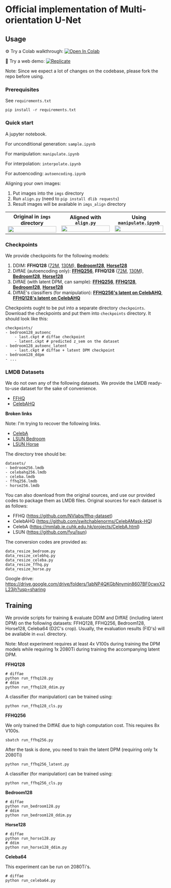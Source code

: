 # Official implementation of Multi-orientation U-Net



## Usage

⚙️ Try a Colab walkthrough: [![Open In Colab](https://colab.research.google.com/assets/colab-badge.svg)](https://drive.google.com/file/d/1OTfwkklN-IEd4hFk4LnweOleyDtS4XTh/view?usp=sharing)

🤗 Try a web demo: [![Replicate](https://replicate.com/cjwbw/diffae/badge)](https://replicate.com/cjwbw/diffae)

Note: Since we expect a lot of changes on the codebase, please fork the repo before using.

### Prerequisites

See `requirements.txt`

```
pip install -r requirements.txt
```

### Quick start

A jupyter notebook.

For unconditional generation: `sample.ipynb`

For manipulation: `manipulate.ipynb`

For interpolation: `interpolate.ipynb`

For autoencoding: `autoencoding.ipynb`

Aligning your own images:

1. Put images into the `imgs` directory
2. Run `align.py` (need to `pip install dlib requests`)
3. Result images will be available in `imgs_align` directory

<table>
<tr>
<th width="33%">
Original in <code>imgs</code> directory<br><img src="imgs/sandy.JPG" style="width: 100%">
</th>
<th width="33%">
Aligned with <code>align.py</code><br><img src="imgs_align/sandy.png" style="width: 100%">
</th>
<th width="33%">
Using <code>manipulate.ipynb</code><br><img src="imgs_manipulated/sandy-wavyhair.png" style="width: 100%">
</th>
</tr>
</table>


### Checkpoints

We provide checkpoints for the following models:

1. DDIM: **FFHQ128** ([72M](https://vistec-my.sharepoint.com/:f:/g/personal/nattanatc_pro_vistec_ac_th/Env4aOdJJB1FqBgwAr8XPhEB6Z-CqHgDPVg8rSo2H2jk4A?e=clINeb), [130M](https://vistec-my.sharepoint.com/:f:/g/personal/nattanatc_pro_vistec_ac_th/Ej3MniHs2u9ClDEJZIK3ECkB0yzcxig70Ht8WjyFjSk4Xw?e=1HKVh3)), [**Bedroom128**](https://vistec-my.sharepoint.com/:f:/g/personal/nattanatc_pro_vistec_ac_th/EliGmm5WNbBPmSvg1aQsCA4BDmWthQpN3G0TD3n0lVHqvw?e=tPmLhQ), [**Horse128**](https://vistec-my.sharepoint.com/:f:/g/personal/nattanatc_pro_vistec_ac_th/ElAkltpC7rNCmv-btykB0GABwyPm43zaLO-xU3QOAhYIEg?e=X1n7Rh)
2. DiffAE (autoencoding only): [**FFHQ256**](https://vistec-my.sharepoint.com/:f:/g/personal/nattanatc_pro_vistec_ac_th/Ev2D_RNV2llIvm2yXyKgUxAB6w8ffg0C9NWSOtFqPMYQuw?e=f2kWUa), **FFHQ128** ([72M](https://vistec-my.sharepoint.com/:f:/g/personal/nattanatc_pro_vistec_ac_th/EjhCsOLfrxxIp280aDTucD8BlMFGhV0TB0YYIb7TsptLfw?e=uaeGHl), [130M](https://vistec-my.sharepoint.com/:f:/g/personal/nattanatc_pro_vistec_ac_th/EkFWetLoMO9GlJtox1lnOY8BARWeEgUlo1_NAkuYA9dcUQ?e=j5t9xo)), [**Bedroom128**](https://vistec-my.sharepoint.com/:f:/g/personal/nattanatc_pro_vistec_ac_th/Eruk1AX6OY1Hl46nht71tD4BCfObB0Ik90JFwry6wwyM2A?e=QCuGd1), [**Horse128**](https://vistec-my.sharepoint.com/:f:/g/personal/nattanatc_pro_vistec_ac_th/El0mTakkBllJnMgYyQHTTOAB9-VP8jJuwRvwzKEXaS7rcg?e=49GnjU)
3. DiffAE (with latent DPM, can sample): [**FFHQ256**](https://vistec-my.sharepoint.com/:f:/g/personal/nattanatc_pro_vistec_ac_th/EtYAk4GzroFFv0yxG-YOM4MBhA2i_e_RYpOHYyrcziZHIQ?e=EGxBnQ), [**FFHQ128**](https://vistec-my.sharepoint.com/:f:/g/personal/nattanatc_pro_vistec_ac_th/Ejg583SBk3JLhLp2XSpkPlkBoLeGAkJ842pK0Q1CXiseqQ?e=KYxVkZ), [**Bedroom128**](https://vistec-my.sharepoint.com/:f:/g/personal/nattanatc_pro_vistec_ac_th/EhA3tb4iR8xIt8dHcHyhPF4BZ42Nb3OWKg2HkeVsWStk4w?e=IvOzT8), [**Horse128**](https://vistec-my.sharepoint.com/:f:/g/personal/nattanatc_pro_vistec_ac_th/Eg9Ksex71kFOlFhFna4EBVIB2QdC8oR3ooV5POw-gUyOxg?e=AqAr6c)
4. DiffAE's classifiers (for manipulation): [**FFHQ256's latent on CelebAHQ**](https://vistec-my.sharepoint.com/:f:/g/personal/nattanatc_pro_vistec_ac_th/EidZBd5t375KrGPnUhcLZ10B0LPKDnQXUp8ffrsBTlPWqw?e=Frovs7), [**FFHQ128's latent on CelebAHQ**](https://vistec-my.sharepoint.com/:f:/g/personal/nattanatc_pro_vistec_ac_th/Er7et8P5-ZFOsFEFCRDgMPgBIt0jaknGAUZ9QYaSr09ljw?e=VxPKLd)

Checkpoints ought to be put into a separate directory `checkpoints`. 
Download the checkpoints and put them into `checkpoints` directory. It should look like this:

```
checkpoints/
- bedroom128_autoenc
    - last.ckpt # diffae checkpoint
    - latent.ckpt # predicted z_sem on the dataset
- bedroom128_autoenc_latent
    - last.ckpt # diffae + latent DPM checkpoint
- bedroom128_ddpm
- ...
```


### LMDB Datasets

We do not own any of the following datasets. We provide the LMDB ready-to-use dataset for the sake of convenience.

- [FFHQ](https://1drv.ms/f/s!Ar2O0vx8sW70uLV1Ivk2pTjam1A8VA)
- [CelebAHQ](https://1drv.ms/f/s!Ar2O0vx8sW70uL4GMeWEciHkHdH6vQ) 

**Broken links**

Note: I'm trying to recover the following links. 

- [CelebA](https://drive.google.com/drive/folders/1HJAhK2hLYcT_n0gWlCu5XxdZj-bPekZ0?usp=sharing) 
- [LSUN Bedroom](https://drive.google.com/drive/folders/1O_3aT3LtY1YDE2pOQCp6MFpCk7Pcpkhb?usp=sharing)
- [LSUN Horse](https://drive.google.com/drive/folders/1ooHW7VivZUs4i5CarPaWxakCwfeqAK8l?usp=sharing)

The directory tree should be:

```
datasets/
- bedroom256.lmdb
- celebahq256.lmdb
- celeba.lmdb
- ffhq256.lmdb
- horse256.lmdb
```

You can also download from the original sources, and use our provided codes to package them as LMDB files.
Original sources for each dataset is as follows:

- FFHQ (https://github.com/NVlabs/ffhq-dataset)
- CelebAHQ (https://github.com/switchablenorms/CelebAMask-HQ)
- CelebA (https://mmlab.ie.cuhk.edu.hk/projects/CelebA.html)
- LSUN (https://github.com/fyu/lsun)

The conversion codes are provided as:

```
data_resize_bedroom.py
data_resize_celebhq.py
data_resize_celeba.py
data_resize_ffhq.py
data_resize_horse.py
```

Google drive: https://drive.google.com/drive/folders/1abNP4QKGbNnymjn8607BF0cwxX2L23jh?usp=sharing


## Training

We provide scripts for training & evaluate DDIM and DiffAE (including latent DPM) on the following datasets: FFHQ128, FFHQ256, Bedroom128, Horse128, Celeba64 (D2C's crop).
Usually, the evaluation results (FID's) will be available in `eval` directory.

Note: Most experiment requires at least 4x V100s during training the DPM models while requiring 1x 2080Ti during training the accompanying latent DPM. 



**FFHQ128**
```
# diffae
python run_ffhq128.py
# ddim
python run_ffhq128_ddim.py
```

A classifier (for manipulation) can be trained using:
```
python run_ffhq128_cls.py
```

**FFHQ256**

We only trained the DiffAE due to high computation cost.
This requires 8x V100s.
```
sbatch run_ffhq256.py
```

After the task is done, you need to train the latent DPM (requiring only 1x 2080Ti)
```
python run_ffhq256_latent.py
```

A classifier (for manipulation) can be trained using:
```
python run_ffhq256_cls.py
```

**Bedroom128**

```
# diffae
python run_bedroom128.py
# ddim
python run_bedroom128_ddim.py
```

**Horse128**

```
# diffae
python run_horse128.py
# ddim
python run_horse128_ddim.py
```

**Celeba64**

This experiment can be run on 2080Ti's.

```
# diffae
python run_celeba64.py
```
